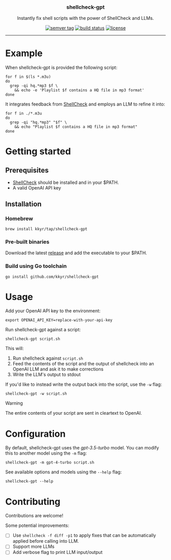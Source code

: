 <p align="center">
  <h3 align="center">shellcheck-gpt</h3>
  <p align="center">Instantly fix shell scripts with the power of ShellCheck and LLMs.</p>
</p>

<p align="center">
  <a href="https://github.com/kkyr/shellcheck-gpt/releases"><img src="https://img.shields.io/github/v/tag/kkyr/shellcheck-gpt?style=for-the-badge" alt="semver tag" title="semver tag"/></a>
  <a href="https://github.com/kkyr/shellcheck-gpt/actions?workflow=build"><img src="https://img.shields.io/github/actions/workflow/status/kkyr/shellcheck-gpt/build.yml?style=for-the-badge&branch=main" alt="build status" title="semver tag"/></a>
  <a href="https://github.com/kkyr/shellcheck-gpt/blob/master/LICENSE"><img src="https://img.shields.io/github/license/kkyr/shellcheck-gpt?style=for-the-badge" alt="license" title="license"/></a>
</p>

---

# Example

When shellcheck-gpt is provided the following script:

```shell
for f in $(ls *.m3u)
do
  grep -qi hq.*mp3 $f \
    && echo -e 'Playlist $f contains a HQ file in mp3 format'
done
```

It integrates feedback from [ShellCheck](https://www.shellcheck.net) and employs an LLM to refine it into:

```shell
for f in ./*.m3u
do
  grep -qi "hq.*mp3" "$f" \
    && echo "Playlist $f contains a HQ file in mp3 format"
done
```

# Getting started

## Prerequisites

- [ShellCheck](https://www.shellcheck.net) should be installed and in your $PATH.
- A valid OpenAI API key

## Installation

### Homebrew

```shell
brew install kkyr/tap/shellcheck-gpt
```

### Pre-built binaries

Download the latest [release](https://github.com/kkyr/shellcheck-gpt/releases) and add the executable to your $PATH.

### Build using Go toolchain

```shell
go install github.com/kkyr/shellcheck-gpt
```

# Usage

Add your OpenAI API key to the environment:

```shell
export OPENAI_API_KEY=replace-with-your-api-key
```

Run shellcheck-gpt against a script:

```shell
shellcheck-gpt script.sh
```

This will:

1. Run shellcheck against `script.sh`
1. Feed the contents of the script and the output of shellcheck into an OpenAI LLM and ask it to make corrections
1. Write the LLM's output to stdout

If you'd like to instead write the output back into the script, use the `-w` flag:

```shell
shellcheck-gpt -w script.sh
```

> [!WARNING]  
> The entire contents of your script are sent in cleartext to OpenAI.

# Configuration

By default, shellcheck-gpt uses the _gpt-3.5-turbo_ model. You can modify this to another model using the `-m` flag:

```shell
shellcheck-gpt -m gpt-4-turbo script.sh
```

See available options and models using the `--help` flag:

```shell
shellcheck-gpt --help
```

# Contributing

Contributions are welcome!

Some potential improvements:

- [ ] Use `shellcheck -f diff -p1` to apply fixes that can be automatically applied before calling into LLM.
- [ ] Support more LLMs
- [ ] Add verbose flag to print LLM input/output

